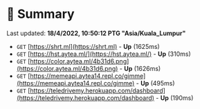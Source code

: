 # 📖 Summary
Last updated: **18/4/2022, 10:50:12 PTG "Asia/Kuala_Lumpur"**

- `GET` [https://shrt.ml](https://shrt.ml) - **Up** (1625ms)
- `GET` [https://hst.aytea.ml/](https://hst.aytea.ml/) - **Up** (310ms)
- `GET` [https://color.aytea.ml/4b31d6.png](https://color.aytea.ml/4b31d6.png) - **Up** (1626ms)
- `GET` [https://memeapi.aytea14.repl.co/gimme](https://memeapi.aytea14.repl.co/gimme) - **Up** (495ms)
- `GET` [https://teledrivemy.herokuapp.com/dashboard](https://teledrivemy.herokuapp.com/dashboard) - **Up** (190ms)
